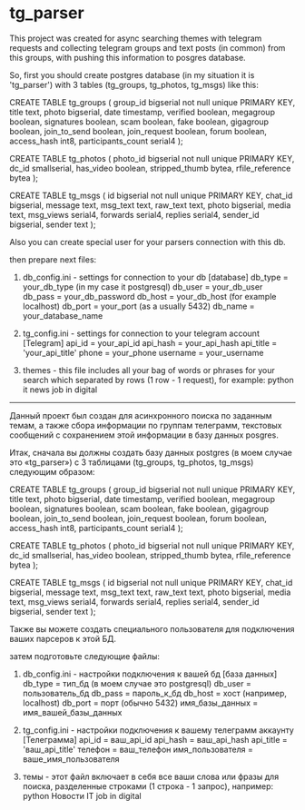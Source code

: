 # tg_parser

This project was created for async searching themes with telegram requests and collecting telegram groups and text posts (in common) from this groups,
with pushing this information to posgres database.

So, first you should create postgres database (in my situation it is 'tg_parser') with 3 tables (tg_groups, tg_photos, tg_msgs) like this:

CREATE TABLE tg_groups (
group_id bigserial not null unique PRIMARY KEY,
title text,
photo bigserial,
date timestamp,
verified boolean,
megagroup boolean,
signatures boolean,
scam boolean,
fake boolean,
gigagroup boolean,
join_to_send boolean,
join_request boolean,
forum boolean,
access_hash int8,
participants_count serial4
);

CREATE TABLE tg_photos (
photo_id bigserial not null unique PRIMARY KEY,
dc_id smallserial,
has_video boolean,
stripped_thumb bytea,
rfile_reference bytea
);

CREATE TABLE tg_msgs (
id bigserial not null unique PRIMARY KEY,
chat_id bigserial,
message text,
msg_text text,
raw_text text,
photo bigserial,
media text,
msg_views serial4,
forwards serial4,
replies serial4,
sender_id bigserial,
sender text
);

Also you can create special user for your parsers connection with this db.

then prepare next files:

1) db_config.ini - settings for connection to your db
[database]
db_type = your_db_type (in my case it postgresql)
db_user = your_db_user
db_pass = your_db_password
db_host = your_db_host (for example localhost)
db_port = your_port (as a usually 5432)
db_name = your_database_name

2) tg_config.ini - settings for connection to your telegram account
[Telegram]
api_id = your_api_id
api_hash = your_api_hash
api_title = 'your_api_title'
phone = your_phone
username = your_username

3) themes - this file includes all your bag of words or phrases for your search which separated by rows (1 row - 1 request), for example:
python 
it news
job in digital

-----------------------------------------------------------------------------------------------------------------------------------------------

Данный проект был создан для асинхронного поиска по заданным темам, а также сбора информации по группам телеграмм, текстовых сообщений с сохранением этой информации в базу данных posgres.

Итак, сначала вы должны создать базу данных postgres (в моем случае это «tg_parser») с 3 таблицами (tg_groups, tg_photos, tg_msgs) следующим образом:

CREATE TABLE tg_groups (
group_id bigserial not null unique PRIMARY KEY,
title text,
photo bigserial,
date timestamp,
verified boolean,
megagroup boolean,
signatures boolean,
scam boolean,
fake boolean,
gigagroup boolean,
join_to_send boolean,
join_request boolean,
forum boolean,
access_hash int8,
participants_count serial4
);

CREATE TABLE tg_photos (
photo_id bigserial not null unique PRIMARY KEY,
dc_id smallserial,
has_video boolean,
stripped_thumb bytea,
rfile_reference bytea
);

CREATE TABLE tg_msgs (
id bigserial not null unique PRIMARY KEY,
chat_id bigserial,
message text,
msg_text text,
raw_text text,
photo bigserial,
media text,
msg_views serial4,
forwards serial4,
replies serial4,
sender_id bigserial,
sender text
);

Также вы можете создать специального пользователя для подключения ваших парсеров к этой БД.

затем подготовьте следующие файлы:

1) db_config.ini - настройки подключения к вашей бд
[база данных]
db_type = тип_бд (в моем случае это postgresql)
db_user = пользователь_бд
db_pass = пароль_к_бд
db_host = хост (например, localhost)
db_port = порт (обычно 5432)
имя_базы_данных = имя_вашей_базы_данных

2) tg_config.ini - настройки подключения к вашему телеграмм аккаунту
[Телеграмма]
api_id = ваш_api_id
api_hash = ваш_api_hash
api_title = 'ваш_api_title'
телефон = ваш_телефон
имя_пользователя = ваше_имя_пользователя

3) темы - этот файл включает в себя все ваши слова или фразы для поиска, разделенные строками (1 строка - 1 запрос), например:
python 
Новости IT
job in digital
